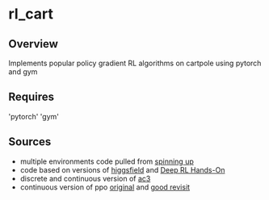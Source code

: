 # rl_cart

## Overview
Implements popular policy gradient RL algorithms on cartpole using pytorch and gym

## Requires
'pytorch'
'gym'

## Sources
- multiple environments code pulled from [spinning up](https://github.com/openai/spinningup.git)
- code based on versions of [higgsfield](https://github.com/higgsfield/RL-Adventure-2.git) and [Deep RL Hands-On](https://github.com/PacktPublishing/Deep-Reinforcement-Learning-Hands-On.git)
- discrete and continuous version of [ac3](https://arxiv.org/pdf/1602.01783.pdf)
- continuous version of ppo [original](https://arxiv.org/pdf/1707.06347.pdf) and [good revisit](https://arxiv.org/pdf/2009.10897.pdf)
